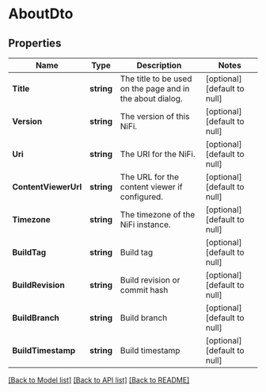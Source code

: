 # AboutDto

## Properties
Name | Type | Description | Notes
------------ | ------------- | ------------- | -------------
**Title** | **string** | The title to be used on the page and in the about dialog. | [optional] [default to null]
**Version** | **string** | The version of this NiFi. | [optional] [default to null]
**Uri** | **string** | The URI for the NiFi. | [optional] [default to null]
**ContentViewerUrl** | **string** | The URL for the content viewer if configured. | [optional] [default to null]
**Timezone** | **string** | The timezone of the NiFi instance. | [optional] [default to null]
**BuildTag** | **string** | Build tag | [optional] [default to null]
**BuildRevision** | **string** | Build revision or commit hash | [optional] [default to null]
**BuildBranch** | **string** | Build branch | [optional] [default to null]
**BuildTimestamp** | **string** | Build timestamp | [optional] [default to null]

[[Back to Model list]](../README.md#documentation-for-models) [[Back to API list]](../README.md#documentation-for-api-endpoints) [[Back to README]](../README.md)

